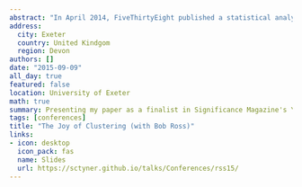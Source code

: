 ```yaml
---
abstract: "In April 2014, FiveThirtyEight published a statistical analysis of the paintings of Bob Ross. Journalist Walt Hickey hand-coded hundreds of pieces of art in order to identify common themes. If that sounds like too much hard work, statistics PhD student Samantha Tyner describes an alternative machine-led approach that could make future art analysis a little bit easier."
address:
  city: Exeter
  country: United Kindgom
  region: Devon
authors: []
date: "2015-09-09"
all_day: true
featured: false
location: University of Exeter
math: true
summary: Presenting my paper as a finalist in Significance Magazine's Young Statistician's Writing Competition 
tags: [conferences]
title: "The Joy of Clustering (with Bob Ross)"
links:
- icon: desktop
  icon_pack: fas
  name: Slides
  url: https://sctyner.github.io/talks/Conferences/rss15/
---
```

